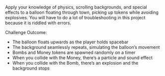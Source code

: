 

Apply your knowledge of physics, scrolling backgrounds, and special effects to a balloon floating through town, picking up tokens while avoiding explosives. You will have to do a lot of troubleshooting in this project because it is riddled with errors.

Challenge Outcome:
* The balloon floats upwards as the player holds spacebar
* The background seamlessly repeats, simulating the balloon’s movement
* Bombs and Money tokens are spawned randomly on a timer 
* When you collide with the Money, there’s a particle and sound effect
* When you collide with the Bomb, there’s an explosion and the background stops 
 